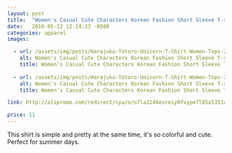 ```yaml
---
layout: post
title:  "Women's Casual Cute Characters Korean Fashion Short Sleeve T-shirt"
date:   2016-05-22 12:14:33 -0500
categories: apparel
images:

  - url: /assets/img/posts/Harajuku-Totoro-Unicorn-T-Shirt-Women-Tops-2016-Korean-Fashion-Short-Sleeve-T-shirt-Women-Graphic (1).jpg
    alt: Women's Casual Cute Characters Korean Fashion Short Sleeve T-shirt
    title: Women's Casual Cute Characters Korean Fashion Short Sleeve T-shirt
    
  - url: /assets/img/posts/Harajuku-Totoro-Unicorn-T-Shirt-Women-Tops-2016-Korean-Fashion-Short-Sleeve-T-shirt-Women-Graphic (2).jpg
    alt: Women's Casual Cute Characters Korean Fashion Short Sleeve T-shirt
    title: Women's Casual Cute Characters Korean Fashion Short Sleeve T-shirt

link: http://alipromo.com/redirect/cpa/o/o7la2246esreiy0fvype7l85a5351uv6/

price: 11
---
```



This shirt is simple and pretty at the same time, it's so colorful and cute. Perfect for summer days.